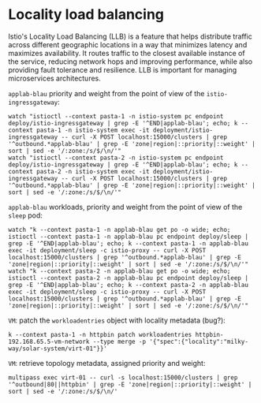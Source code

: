 # Locality load balancing

Istio's Locality Load Balancing (LLB) is a feature that helps distribute
traffic across different geographic locations in a way that minimizes latency
and maximizes availability. It routes traffic to the closest available instance
of the service, reducing network hops and improving performance, while also
providing fault tolerance and resilience. LLB is important for managing
microservices architectures.

`applab-blau` priority and weight from the point of view of the `istio-ingressgateway`:
```console
watch "istioctl --context pasta-1 -n istio-system pc endpoint deploy/istio-ingressgateway | grep -E '^END|applab-blau'; echo; k --context pasta-1 -n istio-system exec -it deployment/istio-ingressgateway -- curl -X POST localhost:15000/clusters | grep '^outbound.*applab-blau' | grep -E 'zone|region|::priority|::weight' | sort | sed -e '/:zone:/s/$/\n/'"
watch "istioctl --context pasta-2 -n istio-system pc endpoint deploy/istio-ingressgateway | grep -E '^END|applab-blau'; echo; k --context pasta-2 -n istio-system exec -it deployment/istio-ingressgateway -- curl -X POST localhost:15000/clusters | grep '^outbound.*applab-blau' | grep -E 'zone|region|::priority|::weight' | sort | sed -e '/:zone:/s/$/\n/'"
```

`applab-blau` workloads, priority and weight from the point of view of the `sleep` pod:
```console
watch "k --context pasta-1 -n applab-blau get po -o wide; echo; istioctl --context pasta-1 -n applab-blau pc endpoint deploy/sleep | grep -E '^END|applab-blau'; echo; k --context pasta-1 -n applab-blau exec -it deployment/sleep -c istio-proxy -- curl -X POST localhost:15000/clusters | grep '^outbound.*applab-blau' | grep -E 'zone|region|::priority|::weight' | sort | sed -e '/:zone:/s/$/\n/'"
watch "k --context pasta-2 -n applab-blau get po -o wide; echo; istioctl --context pasta-2 -n applab-blau pc endpoint deploy/sleep | grep -E '^END|applab-blau'; echo; k --context pasta-2 -n applab-blau exec -it deployment/sleep -c istio-proxy -- curl -X POST localhost:15000/clusters | grep '^outbound.*applab-blau' | grep -E 'zone|region|::priority|::weight' | sort | sed -e '/:zone:/s/$/\n/'"
```

`VM`: patch the `workloadentries` object with locality metadata (bug?):
```console
k --context pasta-1 -n httpbin patch workloadentries httpbin-192.168.65.5-vm-network --type merge -p '{"spec":{"locality":"milky-way/solar-system/virt-01"}}'
```

`VM`: retrieve topology metadata, assigned priority and weight:
```console
multipass exec virt-01 -- curl -s localhost:15000/clusters | grep '^outbound|80||httpbin' | grep -E 'zone|region|::priority|::weight' | sort | sed -e '/:zone:/s/$/\n/'
```

